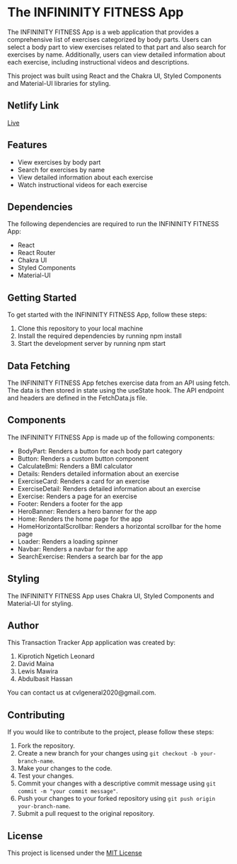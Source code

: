 <!DOCTYPE html>
<html lang="en">

<body>
	<h1>The INFININITY FITNESS App</h1>
	<p>The INFININITY FITNESS App is a web application that provides a comprehensive list of exercises categorized by body parts. Users can select a body part to view exercises related to that part and also search for exercises by name. Additionally, users can view detailed information about each exercise, including instructional videos and descriptions.</p>
	<p>This project was built using React and the Chakra UI, Styled Components and Material-UI libraries for styling.</p>

<h2>Netlify Link</h2>
  <a href="https://6453f1e778622b25ec052bda--sprightly-sorbet-b0a940.netlify.app/" target="_blank">Live</a>
</body>
<h2>Features</h2>
<ul>
	<li>View exercises by body part</li>
	<li>Search for exercises by name</li>
	<li>View detailed information about each exercise</li>
	<li>Watch instructional videos for each exercise</li>
</ul>

<h2>Dependencies</h2>
<p>The following dependencies are required to run the INFININITY FITNESS App:</p>
<ul>
	<li>React</li>
	<li>React Router</li>
	<li>Chakra UI</li>
	<li>Styled Components</li>
	<li>Material-UI</li>
</ul>

<h2>Getting Started</h2>
<p>To get started with the INFININITY FITNESS App, follow these steps:</p>
<ol>
	<li>Clone this repository to your local machine</li>
	<li>Install the required dependencies by running npm install</li>
	<li>Start the development server by running npm start</li>
</ol>

<h2>Data Fetching</h2>
<p>The INFININITY FITNESS App fetches exercise data from an API using fetch. The data is then stored in state using the useState hook. The API endpoint and headers are defined in the FetchData.js file.</p>

<h2>Components</h2>
<p>The INFININITY FITNESS App is made up of the following components:</p>
<ul>
	<li>BodyPart: Renders a button for each body part category</li>
	<li>Button: Renders a custom button component</li>
	<li>CalculateBmi: Renders a BMI calculator</li>
	<li>Details: Renders detailed information about an exercise</li>
	<li>ExerciseCard: Renders a card for an exercise</li>
	<li>ExerciseDetail: Renders detailed information about an exercise</li>
	<li>Exercise: Renders a page for an exercise</li>
	<li>Footer: Renders a footer for the app</li>
	<li>HeroBanner: Renders a hero banner for the app</li>
	<li>Home: Renders the home page for the app</li>
	<li>HomeHorizontalScrollbar: Renders a horizontal scrollbar for the home page</li>
	<li>Loader: Renders a loading spinner</li>
	<li>Navbar: Renders a navbar for the app</li>
	<li>SearchExercise: Renders a search bar for the app</li>
</ul>

<h2>Styling</h2>
<p>The INFININITY FITNESS App uses Chakra UI, Styled Components and Material-UI for styling.</p>
<h2>Author</h2>
This Transaction Tracker App application was created by: 
<ol>
<li>Kiprotich Ngetich Leonard</li>
<li>David Maina</li>
<li>Lewis Mawira</li>
<li>Abdulbasit Hassan</li>
</ol> You can contact us at cvlgeneral2020@gmail.com.

<h2>Contributing</h2>
    <p>If you would like to contribute to the project, please follow these steps:</p>
    <ol>
    <li>Fork the repository.</li>
    <li>Create a new branch for your changes using <code>git checkout -b your-branch-name</code>.</li>
    <li>Make your changes to the code.</li>
    <li>Test your changes.</li>
    <li>Commit your changes with a descriptive commit message using <code>git commit -m "your commit message"</code>.</li>
    <li>Push your changes to your forked repository using <code>git push origin your-branch-name</code>.</li>
    <li>Submit a pull request to the original repository.</li>
    </ol>

<h2>License</h2>
<p>This project is licensed under the <a href="license.md">MIT License</a></p>
